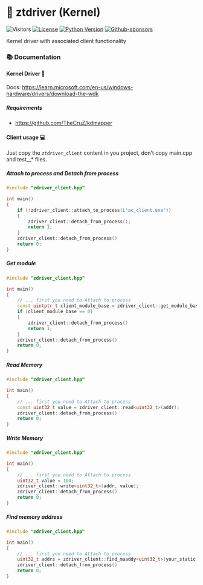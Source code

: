 # 💾 **ztdriver** (Kernel)

![Visitors](https://api.visitorbadge.io/api/visitors?path=https%3A%2F%2Fgithub.com%2Fzabbix-byte%2Fztdriver%2F&countColor=%23263759)
[![License](https://img.shields.io/badge/License-MIT-blue.svg?style=for-the-badge&logo=windows&logoColor=white)](https://opensource.org/licenses/MIT)
[![Python Version](https://img.shields.io/badge/C++20-blue?style=for-the-badge&logo=windows&logoColor=white)](https://www.python.org/downloads/)
[![Github-sponsors](https://img.shields.io/badge/sponsor-30363D?style=for-the-badge&logo=GitHub-Sponsors&logoColor=white)](https://github.com/sponsors/zabbix-byte)

 Kernel driver with associated client functionality

### **📚 Documentation**
#### **Kernel Driver 💾**
Docs: https://learn.microsoft.com/en-us/windows-hardware/drivers/download-the-wdk
##### **Requirements**
- https://github.com/TheCruZ/kdmapper

#### **Client usage 💻**
Just copy the `ztdriver_client` content in you project, don't copy main.cpp and test__* files.

##### **Attach to process and Detach from process**
```c++
#include "zdriver_client.hpp"

int main()
{
	if (!zdriver_client::attach_to_process(L"ac_client.exe"))
	{
		zdriver_client::detach_from_process();
		return 1;
	}
    zdriver_client::detach_from_process()
    return 0;
}
```

##### **Get module**

```c++
#include "zdriver_client.hpp"

int main()
{
	// ... first you need to Attach to process
    const uintptr_t client_module_base = zdriver_client::get_module_base(L"ac_client.exe");
    if (client_module_base == 0)
    {
        zdriver_client::detach_from_process()
        return 1;
    }
    zdriver_client::detach_from_process()
    return 0;
}
```


##### **Read Memory**

```c++
#include "zdriver_client.hpp"

int main()
{
	// ... first you need to Attach to process
    const uint32_t value = zdriver_client::read<uint32_t>(addr);
    zdriver_client::detach_from_process()
    return 0;
}
```
##### **Write Memory**

```c++
#include "zdriver_client.hpp"

int main()
{
	// ... first you need to Attach to process
    uint32_t value = 100;
    zdriver_client::write<uint32_t>(addr, value);
    zdriver_client::detach_from_process()
    return 0;
}
```

##### **Find memory address**

```c++
#include "zdriver_client.hpp"

int main()
{
	// ... first you need to Attach to process
    uint32_t addrs = zdriver_client::find_maaddy<uint32_t>(your_static, {0x0, 0x300, ...});
    zdriver_client::detach_from_process()
    return 0;
}
```
